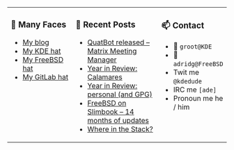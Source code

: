 
<table><tr>
  
<td valign="top" width="30%">
  
### 🙋 Many Faces

- [My blog](https://euroquis.nl/bobulate/)
- [My KDE hat](https://invent.kde.org/adridg)
- [My FreeBSD hat](https://wiki.freebsd.org/AdriaanDeGroot)
- [My GitLab hat](https://gitlab.com/adriaandegroot)
</td>

<td valign="top" width="40%">
  
### 💬 Recent Posts

<!-- BLOG-POST-LIST:START -->
- [QuatBot released – Matrix Meeting Manager](https://euroquis.nl//blabla/2022/01/17/quatbot.html)
- [Year in Review: Calamares](https://euroquis.nl//calamares/2022/01/14/yir-calamares.html)
- [Year in Review: personal &lpar;and GPG&rpar;](https://euroquis.nl//blabla/2022/01/10/yir-personal.html)
- [FreeBSD on Slimbook – 14 months of updates](https://euroquis.nl//freebsd/2021/12/11/slimbook.html)
- [Where in the Stack?](https://euroquis.nl//freebsd/2021/11/24/bison.html)
<!-- BLOG-POST-LIST:END -->
</td>

<td valign="top" width="30%">
  
### 📫 Contact

- 📧 `groot@KDE`
- 📧 `adridg@FreeBSD`
- Twit me `@kdedude`
- IRC me `[ade]`
- Pronoun me he / him
</td>

</tr></table>
